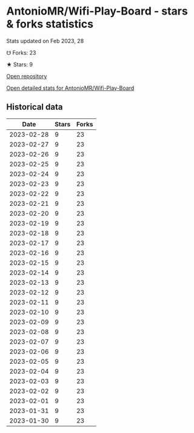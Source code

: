 # AntonioMR/Wifi-Play-Board - stars & forks statistics

Stats updated on Feb 2023, 28

☋ Forks: 23

★ Stars: 9

[Open repository](https://github.com/AntonioMR/Wifi-Play-Board)

[Open detailed stats for AntonioMR/Wifi-Play-Board](https://reviewgithub.com/rep/AntonioMR/Wifi-Play-Board)

## Historical data
| Date | Stars | Forks |
|------|-------|-------|
| 2023-02-28 | 9 | 23 | 
| 2023-02-27 | 9 | 23 | 
| 2023-02-26 | 9 | 23 | 
| 2023-02-25 | 9 | 23 | 
| 2023-02-24 | 9 | 23 | 
| 2023-02-23 | 9 | 23 | 
| 2023-02-22 | 9 | 23 | 
| 2023-02-21 | 9 | 23 | 
| 2023-02-20 | 9 | 23 | 
| 2023-02-19 | 9 | 23 | 
| 2023-02-18 | 9 | 23 | 
| 2023-02-17 | 9 | 23 | 
| 2023-02-16 | 9 | 23 | 
| 2023-02-15 | 9 | 23 | 
| 2023-02-14 | 9 | 23 | 
| 2023-02-13 | 9 | 23 | 
| 2023-02-12 | 9 | 23 | 
| 2023-02-11 | 9 | 23 | 
| 2023-02-10 | 9 | 23 | 
| 2023-02-09 | 9 | 23 | 
| 2023-02-08 | 9 | 23 | 
| 2023-02-07 | 9 | 23 | 
| 2023-02-06 | 9 | 23 | 
| 2023-02-05 | 9 | 23 | 
| 2023-02-04 | 9 | 23 | 
| 2023-02-03 | 9 | 23 | 
| 2023-02-02 | 9 | 23 | 
| 2023-02-01 | 9 | 23 | 
| 2023-01-31 | 9 | 23 | 
| 2023-01-30 | 9 | 23 | 

